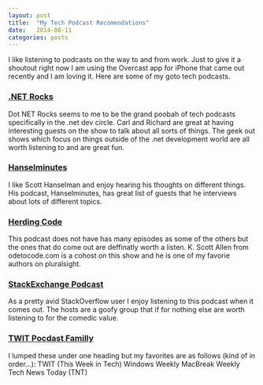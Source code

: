 ```yaml
---
layout: post
title:  "My Tech Podcast Recomendations"
date:   2014-08-11
categories: posts
---
```



I like listening to podcasts on the way to and from work. Just to give it a shoutout right now I am using the Overcast app for iPhone that came out recently and I am loving it. Here are some of my goto tech podcasts.

### [.NET Rocks][dotnetrocks]
Dot NET Rocks seems to me to be the grand poobah of tech podcasts specifically in the .net dev circle. Carl and Richard are great at having interesting guests on the show to talk about all sorts of things. The geek out shows which focus on things outside of the .net development world are all worth listening to and are great fun.


### [Hanselminutes][hans]
I like Scott Hanselman and enjoy hearing his thoughts on different things. His podcast, Hanselminutes, has great list of guests that he interviews about lots of different topics.


### [Herding Code][herdingcode]
This podcast does not have has many episodes as some of the others but the ones that do come out are deffinatly worth a listen. K. Scott Allen from odetocode.com is a cohost on this show and he is one of my favorie authors on pluralsight.


### [StackExchange Podcast][stackexchange]
As a pretty avid StackOverflow user I enjoy listening to this podcast when it comes out. The hosts are a goofy group that if for nothing else are worth listening to for the comedic value.


### [TWIT Pocdast Familly][twit]
I lumped these under one heading but my favorites are as follows (kind of in order...):
TWIT (This Week in Tech)
Windows Weekly
MacBreak Weekly
Tech News Today (TNT)



[dotnetrocks]: http://dotnetrocks.com
[hans]: http://hanselminutes.com
[herdingcode]: http://herdingcode.com
[stackexchange]: http://blog.stackoverflow.com/category/podcasts/
[twit]: http://twit.tv
